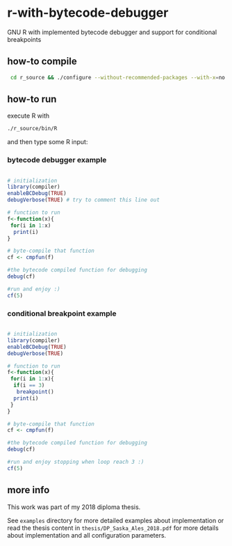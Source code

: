 # r-with-bytecode-debugger

GNU R with implemented bytecode debugger and support for conditional breakpoints

## how-to compile

```bash
 cd r_source && ./configure --without-recommended-packages --with-x=no && make -j10
```

## how-to run

execute R with
```bash
./r_source/bin/R
```

and then type some R input:

### bytecode debugger example

```R

# initialization
library(compiler)
enableBCDebug(TRUE)
debugVerbose(TRUE) # try to comment this line out

# function to run
f<-function(x){
 for(i in 1:x)
  print(i)
}

# byte-compile that function
cf <- cmpfun(f)

#the bytecode compiled function for debugging
debug(cf)

#run and enjoy :)
cf(5)

```

### conditional breakpoint example

```R

# initialization
library(compiler)
enableBCDebug(TRUE)
debugVerbose(TRUE)

# function to run
f<-function(x){
 for(i in 1:x){
  if(i == 3)
   breakpoint()
  print(i)
 }
}

# byte-compile that function
cf <- cmpfun(f)

#the bytecode compiled function for debugging
debug(cf)

#run and enjoy stopping when loop reach 3 :)
cf(5)

```

## more info

This work was part of my 2018 diploma thesis.

See `examples` directory for more detailed examples about implementation or read the thesis content in `thesis/DP_Saska_Ales_2018.pdf` for more details about implementation and all configuration parameters.
